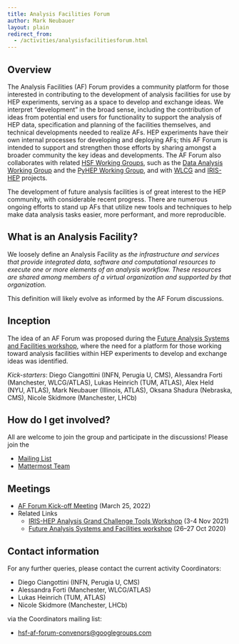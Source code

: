 ```yaml
---
title: Analysis Facilities Forum
author: Mark Neubauer
layout: plain
redirect_from: 
  - /activities/analysisfacilitiesforum.html
---
```


## Overview

The Analysis Facilities (AF) Forum provides a community platform for those interested in contributing to the development of analysis facilities for use by HEP experiments, serving as a space to develop and exchange ideas. We interpret “development” in the broad sense, including the contribution of ideas from potential end users for functionality to support the analysis of HEP data, specification and planning of the facilities themselves, and technical developments needed to realize AFs. HEP experiments have their own internal processes for developing and deploying AFs; this AF Forum is intended to support and strengthen those efforts by sharing amongst a broader community the key ideas and developments. The AF Forum also collaborates with related [HSF Working Groups]({{site.baseurl}}/what_are_WGs.html), such as the [Data Analysis Working Group]({{site.baseurl}}/workinggroups/dataanalysis.html) and the [PyHEP Working Group]({{site.baseurl}}/workinggroups/pyhep.html), and with [WLCG](https://wlcg.web.cern.ch) and [IRIS-HEP](https://iris-hep.org) projects.

The development of future analysis facilities is of great interest to the HEP community, with considerable recent progress. There are numerous ongoing efforts to stand up AFs that utilize new tools and techniques to help make data analysis tasks easier, more performant, and more reproducible.

## What is an Analysis Facility?

We loosely define an Analysis Facility as _the infrastructure and services that provide integrated data, software and computational resources to execute one or more elements of an analysis workflow. These resources are shared among members of a virtual organization and supported by that organization._

This definition will likely evolve as informed by the AF Forum discussions.

## Inception

The idea of an AF Forum was proposed during the [Future Analysis Systems and Facilities workshop](https://indico.cern.ch/event/960587), where the need for a platform for those working toward analysis facilities within HEP experiments to develop and exchange ideas was identified. 

_Kick-starters_: Diego Ciangottini (INFN, Perugia U, CMS), Alessandra Forti (Manchester, WLCG/ATLAS), Lukas Heinrich (TUM, ATLAS), Alex Held (NYU, ATLAS), Mark Neubauer (Illinois, ATLAS), Oksana Shadura (Nebraska, CMS), Nicole Skidmore (Manchester, LHCb)

## How do I get involved?

All are welcome to join the group and participate in the discussions! Please join the

* [Mailing List](https://groups.google.com/g/hsf-af-forum)
* [Mattermost Team](https://mattermost.web.cern.ch/signup_user_complete/?id=ffib9ny91t8qbcdpeernf3sidy)

## Meetings

* [AF Forum Kick-off Meeting](https://indico.cern.ch/event/1132360/) (March 25, 2022)
* Related Links
  * [IRIS-HEP Analysis Grand Challenge Tools Workshop](https://indico.cern.ch/event/1076231) (3-4 Nov 2021)
  * [Future Analysis Systems and Facilities workshop](https://indico.cern.ch/event/960587) (26–27 Oct 2020)

## Contact information

For any further queries, please contact the current activity Coordinators:

* Diego Ciangottini (INFN, Perugia U, CMS)
* Alessandra Forti (Manchester, WLCG/ATLAS)
* Lukas Heinrich (TUM, ATLAS)
* Nicole Skidmore (Manchester, LHCb)

via the Coordinators mailing list:

* <hsf-af-forum-convenors@googlegroups.com>
